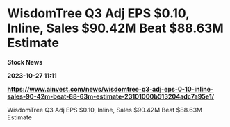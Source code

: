 # WisdomTree Q3 Adj EPS $0.10, Inline, Sales $90.42M Beat $88.63M Estimate
**Stock News**

**2023-10-27 11:11**

**https://www.ainvest.com/news/wisdomtree-q3-adj-eps-0-10-inline-sales-90-42m-beat-88-63m-estimate-23101000b513204adc7a95e1/**

WisdomTree Q3 Adj EPS $0.10, Inline, Sales $90.42M Beat $88.63M Estimate
